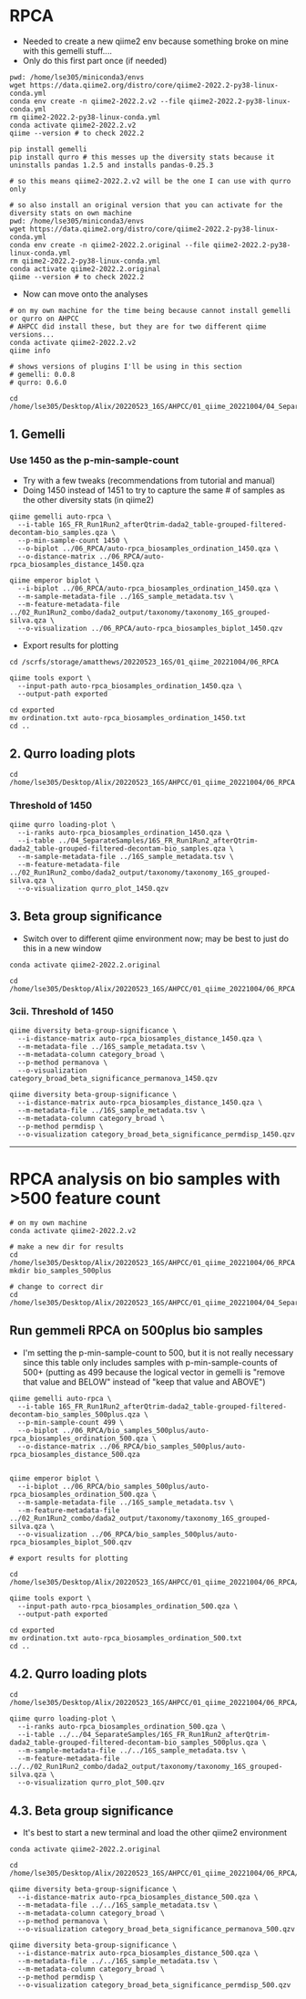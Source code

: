 # RPCA

- Needed to create a new qiime2 env because something broke on mine with this gemelli stuff....
- Only do this first part once (if needed)

```
pwd: /home/lse305/miniconda3/envs
wget https://data.qiime2.org/distro/core/qiime2-2022.2-py38-linux-conda.yml
conda env create -n qiime2-2022.2.v2 --file qiime2-2022.2-py38-linux-conda.yml
rm qiime2-2022.2-py38-linux-conda.yml
conda activate qiime2-2022.2.v2
qiime --version # to check 2022.2

pip install gemelli
pip install qurro # this messes up the diversity stats because it uninstalls pandas 1.2.5 and installs pandas-0.25.3

# so this means qiime2-2022.2.v2 will be the one I can use with qurro only

# so also install an original version that you can activate for the diversity stats on own machine
pwd: /home/lse305/miniconda3/envs
wget https://data.qiime2.org/distro/core/qiime2-2022.2-py38-linux-conda.yml
conda env create -n qiime2-2022.2.original --file qiime2-2022.2-py38-linux-conda.yml
rm qiime2-2022.2-py38-linux-conda.yml
conda activate qiime2-2022.2.original
qiime --version # to check 2022.2
```

- Now can move onto the analyses

```
# on my own machine for the time being because cannot install gemelli or qurro on AHPCC
# AHPCC did install these, but they are for two different qiime versions...
conda activate qiime2-2022.2.v2
qiime info

# shows versions of plugins I'll be using in this section
# gemelli: 0.0.8
# qurro: 0.6.0

cd /home/lse305/Desktop/Alix/20220523_16S/AHPCC/01_qiime_20221004/04_SeparateSamples
```

## 1. Gemelli



### Use 1450 as the p-min-sample-count
- Try with a few tweaks (recommendations from tutorial and manual)
- Doing 1450 instead of 1451 to try to capture the same # of samples as the other diversity stats (in qiime2)

```
qiime gemelli auto-rpca \
  --i-table 16S_FR_Run1Run2_afterQtrim-dada2_table-grouped-filtered-decontam-bio_samples.qza \
  --p-min-sample-count 1450 \
  --o-biplot ../06_RPCA/auto-rpca_biosamples_ordination_1450.qza \
  --o-distance-matrix ../06_RPCA/auto-rpca_biosamples_distance_1450.qza
  
qiime emperor biplot \
  --i-biplot ../06_RPCA/auto-rpca_biosamples_ordination_1450.qza \
  --m-sample-metadata-file ../16S_sample_metadata.tsv \
  --m-feature-metadata-file ../02_Run1Run2_combo/dada2_output/taxonomy/taxonomy_16S_grouped-silva.qza \
  --o-visualization ../06_RPCA/auto-rpca_biosamples_biplot_1450.qzv
```



- Export results for plotting

```
cd /scrfs/storage/amatthews/20220523_16S/01_qiime_20221004/06_RPCA

qiime tools export \
  --input-path auto-rpca_biosamples_ordination_1450.qza \
  --output-path exported
  
cd exported
mv ordination.txt auto-rpca_biosamples_ordination_1450.txt
cd ..
```



## 2. Qurro loading plots


```
cd /home/lse305/Desktop/Alix/20220523_16S/AHPCC/01_qiime_20221004/06_RPCA
```



### Threshold of 1450

```
qiime qurro loading-plot \
  --i-ranks auto-rpca_biosamples_ordination_1450.qza \
  --i-table ../04_SeparateSamples/16S_FR_Run1Run2_afterQtrim-dada2_table-grouped-filtered-decontam-bio_samples.qza \
  --m-sample-metadata-file ../16S_sample_metadata.tsv \
  --m-feature-metadata-file ../02_Run1Run2_combo/dada2_output/taxonomy/taxonomy_16S_grouped-silva.qza \
  --o-visualization qurro_plot_1450.qzv
```




## 3. Beta group significance

- Switch over to different qiime environment now; may be best to just do this in a new window


```
conda activate qiime2-2022.2.original

cd /home/lse305/Desktop/Alix/20220523_16S/AHPCC/01_qiime_20221004/06_RPCA
```



### 3cii. Threshold of 1450

```
qiime diversity beta-group-significance \
  --i-distance-matrix auto-rpca_biosamples_distance_1450.qza \
  --m-metadata-file ../16S_sample_metadata.tsv \
  --m-metadata-column category_broad \
  --p-method permanova \
  --o-visualization category_broad_beta_significance_permanova_1450.qzv
  
qiime diversity beta-group-significance \
  --i-distance-matrix auto-rpca_biosamples_distance_1450.qza \
  --m-metadata-file ../16S_sample_metadata.tsv \
  --m-metadata-column category_broad \
  --p-method permdisp \
  --o-visualization category_broad_beta_significance_permdisp_1450.qzv
```



---




# RPCA analysis on bio samples with >500 feature count

```
# on my own machine
conda activate qiime2-2022.2.v2
```


```
# make a new dir for results
cd /home/lse305/Desktop/Alix/20220523_16S/AHPCC/01_qiime_20221004/06_RPCA
mkdir bio_samples_500plus
```


```
# change to correct dir
cd /home/lse305/Desktop/Alix/20220523_16S/AHPCC/01_qiime_20221004/04_SeparateSamples
```

## Run gemmeli RPCA on 500plus bio samples
- I'm setting the p-min-sample-count to 500, but it is not really necessary since this table only includes samples with p-min-sample-counts of 500+ (putting as 499 because the logical vector in gemelli is "remove that value and BELOW" instead of "keep that value and ABOVE")

```
qiime gemelli auto-rpca \
  --i-table 16S_FR_Run1Run2_afterQtrim-dada2_table-grouped-filtered-decontam-bio_samples_500plus.qza \
  --p-min-sample-count 499 \
  --o-biplot ../06_RPCA/bio_samples_500plus/auto-rpca_biosamples_ordination_500.qza \
  --o-distance-matrix ../06_RPCA/bio_samples_500plus/auto-rpca_biosamples_distance_500.qza
  
  
qiime emperor biplot \
  --i-biplot ../06_RPCA/bio_samples_500plus/auto-rpca_biosamples_ordination_500.qza \
  --m-sample-metadata-file ../16S_sample_metadata.tsv \
  --m-feature-metadata-file ../02_Run1Run2_combo/dada2_output/taxonomy/taxonomy_16S_grouped-silva.qza \
  --o-visualization ../06_RPCA/bio_samples_500plus/auto-rpca_biosamples_biplot_500.qzv
```


```
# export results for plotting

cd /home/lse305/Desktop/Alix/20220523_16S/AHPCC/01_qiime_20221004/06_RPCA/bio_samples_500plus

qiime tools export \
  --input-path auto-rpca_biosamples_ordination_500.qza \
  --output-path exported
  
cd exported
mv ordination.txt auto-rpca_biosamples_ordination_500.txt
cd ..
```



## 4.2. Qurro loading plots

```
cd /home/lse305/Desktop/Alix/20220523_16S/AHPCC/01_qiime_20221004/06_RPCA/bio_samples_500plus

qiime qurro loading-plot \
  --i-ranks auto-rpca_biosamples_ordination_500.qza \
  --i-table ../../04_SeparateSamples/16S_FR_Run1Run2_afterQtrim-dada2_table-grouped-filtered-decontam-bio_samples_500plus.qza \
  --m-sample-metadata-file ../../16S_sample_metadata.tsv \
  --m-feature-metadata-file ../../02_Run1Run2_combo/dada2_output/taxonomy/taxonomy_16S_grouped-silva.qza \
  --o-visualization qurro_plot_500.qzv
```


## 4.3. Beta group significance

- It's best to start a new terminal and load the other qiime2 environment

```
conda activate qiime2-2022.2.original

cd /home/lse305/Desktop/Alix/20220523_16S/AHPCC/01_qiime_20221004/06_RPCA/bio_samples_500plus

qiime diversity beta-group-significance \
  --i-distance-matrix auto-rpca_biosamples_distance_500.qza \
  --m-metadata-file ../../16S_sample_metadata.tsv \
  --m-metadata-column category_broad \
  --p-method permanova \
  --o-visualization category_broad_beta_significance_permanova_500.qzv
  
qiime diversity beta-group-significance \
  --i-distance-matrix auto-rpca_biosamples_distance_500.qza \
  --m-metadata-file ../../16S_sample_metadata.tsv \
  --m-metadata-column category_broad \
  --p-method permdisp \
  --o-visualization category_broad_beta_significance_permdisp_500.qzv
```






